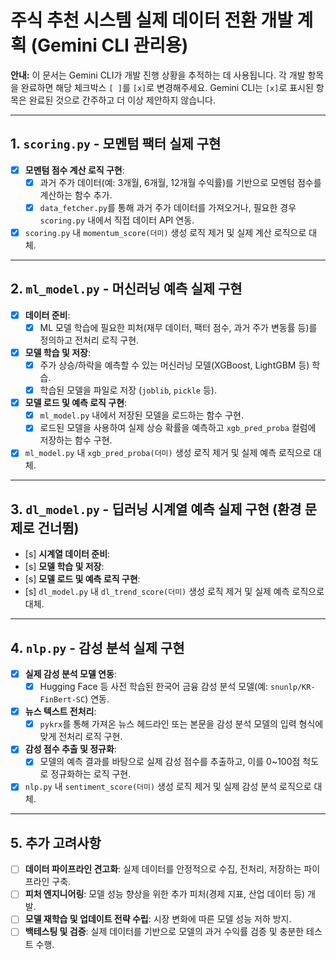 # 주식 추천 시스템 실제 데이터 전환 개발 계획 (Gemini CLI 관리용)

**안내:** 이 문서는 Gemini CLI가 개발 진행 상황을 추적하는 데 사용됩니다. 각 개발 항목을 완료하면 해당 체크박스 `[ ]`를 `[x]`로 변경해주세요. Gemini CLI는 `[x]`로 표시된 항목은 완료된 것으로 간주하고 더 이상 제안하지 않습니다.

---

## 1. `scoring.py` - 모멘텀 팩터 실제 구현

- [x] **모멘텀 점수 계산 로직 구현**:
    - [x] 과거 주가 데이터(예: 3개월, 6개월, 12개월 수익률)를 기반으로 모멘텀 점수를 계산하는 함수 추가.
    - [x] `data_fetcher.py`를 통해 과거 주가 데이터를 가져오거나, 필요한 경우 `scoring.py` 내에서 직접 데이터 API 연동.
- [x] `scoring.py` 내 `momentum_score(더미)` 생성 로직 제거 및 실제 계산 로직으로 대체.

---

## 2. `ml_model.py` - 머신러닝 예측 실제 구현

- [x] **데이터 준비**:
    - [x] ML 모델 학습에 필요한 피처(재무 데이터, 팩터 점수, 과거 주가 변동률 등)를 정의하고 전처리 로직 구현.
- [x] **모델 학습 및 저장**:
    - [x] 주가 상승/하락을 예측할 수 있는 머신러닝 모델(XGBoost, LightGBM 등) 학습.
    - [x] 학습된 모델을 파일로 저장 (`joblib`, `pickle` 등).
- [x] **모델 로드 및 예측 로직 구현**:
    - [x] `ml_model.py` 내에서 저장된 모델을 로드하는 함수 구현.
    - [x] 로드된 모델을 사용하여 실제 상승 확률을 예측하고 `xgb_pred_proba` 컬럼에 저장하는 함수 구현.
- [x] `ml_model.py` 내 `xgb_pred_proba(더미)` 생성 로직 제거 및 실제 예측 로직으로 대체.

---

## 3. `dl_model.py` - 딥러닝 시계열 예측 실제 구현 (환경 문제로 건너뜀)

- [s] **시계열 데이터 준비**:
- [s] **모델 학습 및 저장**:
- [s] **모델 로드 및 예측 로직 구현**:
- [s] `dl_model.py` 내 `dl_trend_score(더미)` 생성 로직 제거 및 실제 예측 로직으로 대체.

---

## 4. `nlp.py` - 감성 분석 실제 구현

- [x] **실제 감성 분석 모델 연동**:
    - [x] Hugging Face 등 사전 학습된 한국어 금융 감성 분석 모델(예: `snunlp/KR-FinBert-SC`) 연동.
- [x] **뉴스 텍스트 전처리**:
    - [x] `pykrx`를 통해 가져온 뉴스 헤드라인 또는 본문을 감성 분석 모델의 입력 형식에 맞게 전처리 로직 구현.
- [x] **감성 점수 추출 및 정규화**:
    - [x] 모델의 예측 결과를 바탕으로 실제 감성 점수를 추출하고, 이를 0~100점 척도로 정규화하는 로직 구현.
- [x] `nlp.py` 내 `sentiment_score(더미)` 생성 로직 제거 및 실제 감성 분석 로직으로 대체.

---

## 5. 추가 고려사항

- [ ] **데이터 파이프라인 견고화**: 실제 데이터를 안정적으로 수집, 전처리, 저장하는 파이프라인 구축.
- [ ] **피처 엔지니어링**: 모델 성능 향상을 위한 추가 피처(경제 지표, 산업 데이터 등) 개발.
- [ ] **모델 재학습 및 업데이트 전략 수립**: 시장 변화에 따른 모델 성능 저하 방지.
- [ ] **백테스팅 및 검증**: 실제 데이터를 기반으로 모델의 과거 수익률 검증 및 충분한 테스트 수행.
